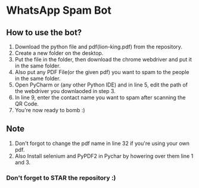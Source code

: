 # WhatsApp Spam Bot
 
## How to use the bot?

1. Download the python file and pdf(lion-king.pdf) from the repository.
2. Create a new folder on the desktop.
3. Put the file in the folder, then download the chrome webdriver and put it in the same folder.
4. Also put any PDF File(or the given pdf) you want to spam to the people in the same folder.
5. Open PyCharm or (any other Python IDE) and in line 5, edit the path of the webdriver you downlaoded in step 3.
6. In line 9, enter the contact name you want to spam after scanning the QR Code. 
7. You're now ready to bomb :)

## Note
1. Don't forgot to change the pdf name in line 32 if you're using your own pdf.
2. Also Install selenium and PyPDF2 in Pychar by howering over them line 1 and 3.

### Don't forget to STAR the repository :)

 
